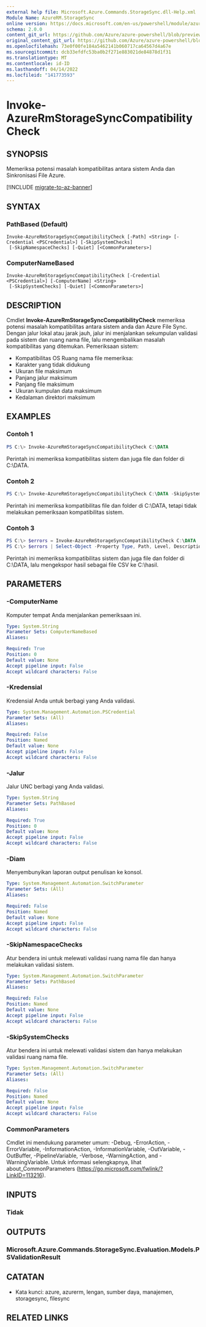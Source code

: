 ```yaml
---
external help file: Microsoft.Azure.Commands.StorageSync.dll-Help.xml
Module Name: AzureRM.StorageSync
online version: https://docs.microsoft.com/en-us/powershell/module/azurerm.storagesync/invoke-azurermstoragesynccompatibilitycheck
schema: 2.0.0
content_git_url: https://github.com/Azure/azure-powershell/blob/preview/src/ResourceManager/StorageSync/Commands.StorageSync/help/Invoke-AzureRmStorageSyncCompatibilityCheck.md
original_content_git_url: https://github.com/Azure/azure-powershell/blob/preview/src/ResourceManager/StorageSync/Commands.StorageSync/help/Invoke-AzureRmStorageSyncCompatibilityCheck.md
ms.openlocfilehash: 73e0f00fe184a5462141b060717ca64567d4a67e
ms.sourcegitcommit: dcb33efdfc53ba0b2f271e883021de84878d1f31
ms.translationtype: MT
ms.contentlocale: id-ID
ms.lasthandoff: 04/14/2022
ms.locfileid: "141773593"
---
```

# Invoke-AzureRmStorageSyncCompatibilityCheck

## SYNOPSIS
Memeriksa potensi masalah kompatibilitas antara sistem Anda dan Sinkronisasi File Azure.

[!INCLUDE [migrate-to-az-banner](../../includes/migrate-to-az-banner.md)]

## SYNTAX

### PathBased (Default)
```
Invoke-AzureRmStorageSyncCompatibilityCheck [-Path] <String> [-Credential <PSCredential>] [-SkipSystemChecks]
 [-SkipNamespaceChecks] [-Quiet] [<CommonParameters>]
```

### ComputerNameBased
```
Invoke-AzureRmStorageSyncCompatibilityCheck [-Credential <PSCredential>] [-ComputerName] <String>
 [-SkipSystemChecks] [-Quiet] [<CommonParameters>]
```

## DESCRIPTION
Cmdlet **Invoke-AzureRmStorageSyncCompatibilityCheck** memeriksa potensi masalah kompatibilitas antara sistem anda dan Azure File Sync. Dengan jalur lokal atau jarak jauh, jalur ini menjalankan sekumpulan validasi pada sistem dan ruang nama file, lalu mengembalikan masalah kompatibilitas yang ditemukan.
Pemeriksaan sistem:
- Kompatibilitas OS Ruang nama file memeriksa:
- Karakter yang tidak didukung
- Ukuran file maksimum
- Panjang jalur maksimum
- Panjang file maksimum
- Ukuran kumpulan data maksimum
- Kedalaman direktori maksimum

## EXAMPLES

### Contoh 1
```powershell
PS C:\> Invoke-AzureRmStorageSyncCompatibilityCheck C:\DATA
```

Perintah ini memeriksa kompatibilitas sistem dan juga file dan folder di C:\DATA.

### Contoh 2
```powershell
PS C:\> Invoke-AzureRmStorageSyncCompatibilityCheck C:\DATA -SkipSystemChecks
```

Perintah ini memeriksa kompatibilitas file dan folder di C:\DATA, tetapi tidak melakukan pemeriksaan kompatibilitas sistem.

### Contoh 3
```powershell
PS C:\> $errors = Invoke-AzureRmStorageSyncCompatibilityCheck C:\DATA
PS C:\> $errors | Select-Object -Property Type, Path, Level, Description, Result | Export-Csv -Path C:\results
```

Perintah ini memeriksa kompatibilitas sistem dan juga file dan folder di C:\DATA, lalu mengekspor hasil sebagai file CSV ke C:\hasil.

## PARAMETERS

### -ComputerName
Komputer tempat Anda menjalankan pemeriksaan ini.

```yaml
Type: System.String
Parameter Sets: ComputerNameBased
Aliases:

Required: True
Position: 0
Default value: None
Accept pipeline input: False
Accept wildcard characters: False
```

### -Kredensial
Kredensial Anda untuk berbagi yang Anda validasi.

```yaml
Type: System.Management.Automation.PSCredential
Parameter Sets: (All)
Aliases:

Required: False
Position: Named
Default value: None
Accept pipeline input: False
Accept wildcard characters: False
```

### -Jalur
Jalur UNC berbagi yang Anda validasi.

```yaml
Type: System.String
Parameter Sets: PathBased
Aliases:

Required: True
Position: 0
Default value: None
Accept pipeline input: False
Accept wildcard characters: False
```

### -Diam
Menyembunyikan laporan output penulisan ke konsol.

```yaml
Type: System.Management.Automation.SwitchParameter
Parameter Sets: (All)
Aliases:

Required: False
Position: Named
Default value: None
Accept pipeline input: False
Accept wildcard characters: False
```

### -SkipNamespaceChecks
Atur bendera ini untuk melewati validasi ruang nama file dan hanya melakukan validasi sistem.

```yaml
Type: System.Management.Automation.SwitchParameter
Parameter Sets: PathBased
Aliases:

Required: False
Position: Named
Default value: None
Accept pipeline input: False
Accept wildcard characters: False
```

### -SkipSystemChecks
Atur bendera ini untuk melewati validasi sistem dan hanya melakukan validasi ruang nama file.

```yaml
Type: System.Management.Automation.SwitchParameter
Parameter Sets: (All)
Aliases:

Required: False
Position: Named
Default value: None
Accept pipeline input: False
Accept wildcard characters: False
```

### CommonParameters
Cmdlet ini mendukung parameter umum: -Debug, -ErrorAction, -ErrorVariable, -InformationAction, -InformationVariable, -OutVariable, -OutBuffer, -PipelineVariable, -Verbose, -WarningAction, and -WarningVariable. Untuk informasi selengkapnya, lihat about_CommonParameters (https://go.microsoft.com/fwlink/?LinkID=113216).

## INPUTS

### Tidak

## OUTPUTS

### Microsoft.Azure.Commands.StorageSync.Evaluation.Models.PSValidationResult

## CATATAN
* Kata kunci: azure, azurerm, lengan, sumber daya, manajemen, storagesync, filesync

## RELATED LINKS
